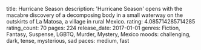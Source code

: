 title: Hurricane Season
description: 'Hurricane Season' opens with the macabre discovery of a decomposing body in a small waterway on the outskirts of La Matosa, a village in rural Mexico.
rating: 4.085714285714285
rating_count: 70
pages: 224
release_date: 2017-01-01
genres: Fiction, Fantasy, Suspense, LGBTQ, Murder, Mystery, Mexico
moods: challenging, dark, tense, mysterious, sad
paces: medium, fast
